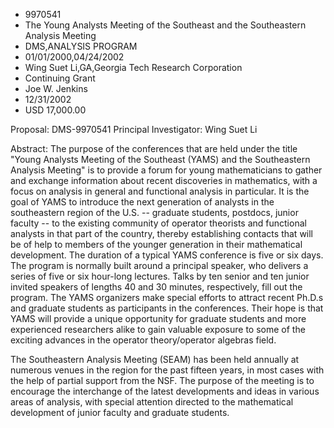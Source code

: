 
* 9970541
* The Young Analysts Meeting of the Southeast and the Southeastern Analysis Meeting
* DMS,ANALYSIS PROGRAM
* 01/01/2000,04/24/2002
* Wing Suet Li,GA,Georgia Tech Research Corporation
* Continuing Grant
* Joe W. Jenkins
* 12/31/2002
* USD 17,000.00

Proposal: DMS-9970541 Principal Investigator: Wing Suet Li

Abstract: The purpose of the conferences that are held under the title "Young
Analysts Meeting of the Southeast (YAMS) and the Southeastern Analysis Meeting"
is to provide a forum for young mathematicians to gather and exchange
information about recent discoveries in mathematics, with a focus on analysis in
general and functional analysis in particular. It is the goal of YAMS to
introduce the next generation of analysts in the southeastern region of the U.S.
-- graduate students, postdocs, junior faculty -- to the existing community of
operator theorists and functional analysts in that part of the country, thereby
establishing contacts that will be of help to members of the younger generation
in their mathematical development. The duration of a typical YAMS conference is
five or six days. The program is normally built around a principal speaker, who
delivers a series of five or six hour-long lectures. Talks by ten senior and ten
junior invited speakers of lengths 40 and 30 minutes, respectively, fill out the
program. The YAMS organizers make special efforts to attract recent Ph.D.s and
graduate students as participants in the conferences. Their hope is that YAMS
will provide a unique opportunity for graduate students and more experienced
researchers alike to gain valuable exposure to some of the exciting advances in
the operator theory/operator algebras field.

The Southeastern Analysis Meeting (SEAM) has been held annually at numerous
venues in the region for the past fifteen years, in most cases with the help of
partial support from the NSF. The purpose of the meeting is to encourage the
interchange of the latest developments and ideas in various areas of analysis,
with special attention directed to the mathematical development of junior
faculty and graduate students.
